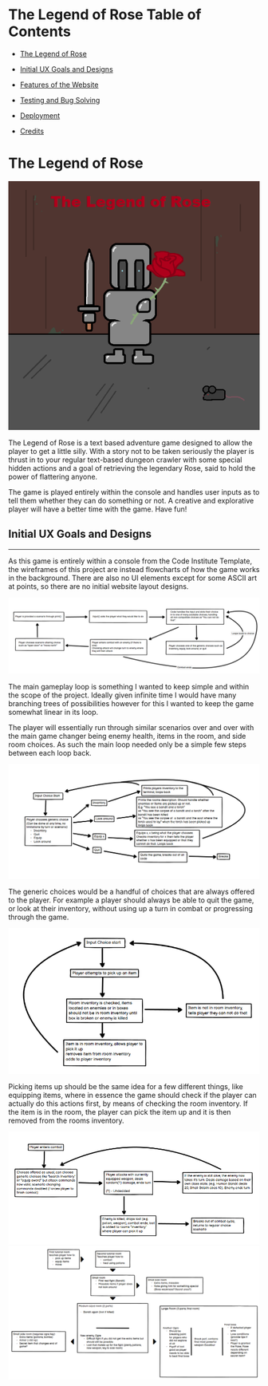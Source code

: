 # The Legend of Rose Table of Contents

- [The Legend of Rose](#the-legend-of-rose)

- [Initial UX Goals and Designs](#initial-ux-goals-and-designs)

- [Features of the Website](#features-of-the-website)

- [Testing and Bug Solving](#testing-and-bug-solving)

- [Deployment](#deployment)

- [Credits](#credits)

# The Legend of Rose

<img src="readme-images/title-card.png">

The Legend of Rose is a text based adventure game designed to allow the player to get a little silly. With a story not to be taken seriously the player is thrust in to your regular text-based dungeon crawler with some special hidden actions and a goal of retrieving the legendary Rose, said to hold the power of flattering anyone.

The game is played entirely within the console and handles user inputs as to tell them whether they can do something or not. A creative and explorative player will have a better time with the game. Have fun!

## Initial UX Goals and Designs
<hr>

As this game is entirely within a console from the Code Institute Template, the wireframes of this project are instead flowcharts of how the game works in the background. There are also no UI elements except for some ASCII art at points, so there are no initial website layout designs.

<img src="wireframes/gameplay_loop.PNG">

The main gameplay loop is something I wanted to keep simple and within the scope of the project. Ideally given infinite time I would have many branching trees of possibilities however for this I wanted to keep the game somewhat linear in its loop. 

The player will essentially run through similar scenarios over and over with the main game changer being enemy health, items in the room, and side room choices. As such the main loop needed only be a simple few steps between each loop back.

<img src="wireframes/generic-choices.PNG">

The generic choices would be a handful of choices that are always offered to the player. For example a player should always be able to quit the game, or look at their inventory, without using up a turn in combat or progressing through the game.

<img src="wireframes/pick-up.PNG">

Picking items up should be the same idea for a few different things, like equipping items, where in essence the game should check if the player can actually do this actions first, by means of checking the room inventory. If the item is in the room, the player can pick the item up and it is then removed from the rooms inventory.

<img src="wireframes/combat.PNG">

<img src="wireframes/dungeon-layout.PNG">